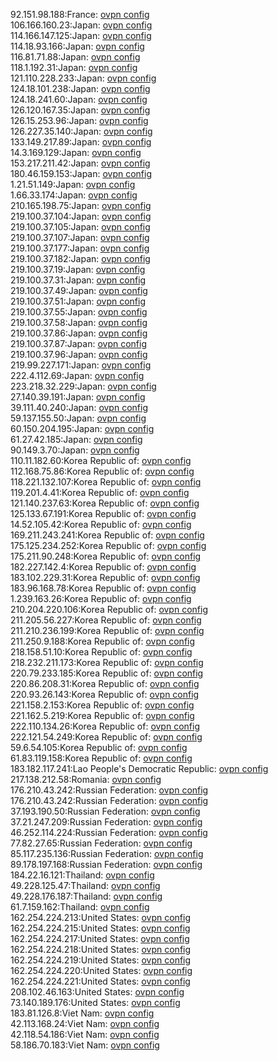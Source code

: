 92.151.98.188:France: [ovpn config](vpn/92_151_98_188.ovpn)  
106.166.160.23:Japan: [ovpn config](vpn/106_166_160_23.ovpn)  
114.166.147.125:Japan: [ovpn config](vpn/114_166_147_125.ovpn)  
114.18.93.166:Japan: [ovpn config](vpn/114_18_93_166.ovpn)  
116.81.71.88:Japan: [ovpn config](vpn/116_81_71_88.ovpn)  
118.1.192.31:Japan: [ovpn config](vpn/118_1_192_31.ovpn)  
121.110.228.233:Japan: [ovpn config](vpn/121_110_228_233.ovpn)  
124.18.101.238:Japan: [ovpn config](vpn/124_18_101_238.ovpn)  
124.18.241.60:Japan: [ovpn config](vpn/124_18_241_60.ovpn)  
126.120.167.35:Japan: [ovpn config](vpn/126_120_167_35.ovpn)  
126.15.253.96:Japan: [ovpn config](vpn/126_15_253_96.ovpn)  
126.227.35.140:Japan: [ovpn config](vpn/126_227_35_140.ovpn)  
133.149.217.89:Japan: [ovpn config](vpn/133_149_217_89.ovpn)  
14.3.169.129:Japan: [ovpn config](vpn/14_3_169_129.ovpn)  
153.217.211.42:Japan: [ovpn config](vpn/153_217_211_42.ovpn)  
180.46.159.153:Japan: [ovpn config](vpn/180_46_159_153.ovpn)  
1.21.51.149:Japan: [ovpn config](vpn/1_21_51_149.ovpn)  
1.66.33.174:Japan: [ovpn config](vpn/1_66_33_174.ovpn)  
210.165.198.75:Japan: [ovpn config](vpn/210_165_198_75.ovpn)  
219.100.37.104:Japan: [ovpn config](vpn/219_100_37_104.ovpn)  
219.100.37.105:Japan: [ovpn config](vpn/219_100_37_105.ovpn)  
219.100.37.107:Japan: [ovpn config](vpn/219_100_37_107.ovpn)  
219.100.37.177:Japan: [ovpn config](vpn/219_100_37_177.ovpn)  
219.100.37.182:Japan: [ovpn config](vpn/219_100_37_182.ovpn)  
219.100.37.19:Japan: [ovpn config](vpn/219_100_37_19.ovpn)  
219.100.37.31:Japan: [ovpn config](vpn/219_100_37_31.ovpn)  
219.100.37.49:Japan: [ovpn config](vpn/219_100_37_49.ovpn)  
219.100.37.51:Japan: [ovpn config](vpn/219_100_37_51.ovpn)  
219.100.37.55:Japan: [ovpn config](vpn/219_100_37_55.ovpn)  
219.100.37.58:Japan: [ovpn config](vpn/219_100_37_58.ovpn)  
219.100.37.86:Japan: [ovpn config](vpn/219_100_37_86.ovpn)  
219.100.37.87:Japan: [ovpn config](vpn/219_100_37_87.ovpn)  
219.100.37.96:Japan: [ovpn config](vpn/219_100_37_96.ovpn)  
219.99.227.171:Japan: [ovpn config](vpn/219_99_227_171.ovpn)  
222.4.112.69:Japan: [ovpn config](vpn/222_4_112_69.ovpn)  
223.218.32.229:Japan: [ovpn config](vpn/223_218_32_229.ovpn)  
27.140.39.191:Japan: [ovpn config](vpn/27_140_39_191.ovpn)  
39.111.40.240:Japan: [ovpn config](vpn/39_111_40_240.ovpn)  
59.137.155.50:Japan: [ovpn config](vpn/59_137_155_50.ovpn)  
60.150.204.195:Japan: [ovpn config](vpn/60_150_204_195.ovpn)  
61.27.42.185:Japan: [ovpn config](vpn/61_27_42_185.ovpn)  
90.149.3.70:Japan: [ovpn config](vpn/90_149_3_70.ovpn)  
110.11.182.60:Korea Republic of: [ovpn config](vpn/110_11_182_60.ovpn)  
112.168.75.86:Korea Republic of: [ovpn config](vpn/112_168_75_86.ovpn)  
118.221.132.107:Korea Republic of: [ovpn config](vpn/118_221_132_107.ovpn)  
119.201.4.41:Korea Republic of: [ovpn config](vpn/119_201_4_41.ovpn)  
121.140.237.63:Korea Republic of: [ovpn config](vpn/121_140_237_63.ovpn)  
125.133.67.191:Korea Republic of: [ovpn config](vpn/125_133_67_191.ovpn)  
14.52.105.42:Korea Republic of: [ovpn config](vpn/14_52_105_42.ovpn)  
169.211.243.241:Korea Republic of: [ovpn config](vpn/169_211_243_241.ovpn)  
175.125.234.252:Korea Republic of: [ovpn config](vpn/175_125_234_252.ovpn)  
175.211.90.248:Korea Republic of: [ovpn config](vpn/175_211_90_248.ovpn)  
182.227.142.4:Korea Republic of: [ovpn config](vpn/182_227_142_4.ovpn)  
183.102.229.31:Korea Republic of: [ovpn config](vpn/183_102_229_31.ovpn)  
183.96.168.78:Korea Republic of: [ovpn config](vpn/183_96_168_78.ovpn)  
1.239.163.26:Korea Republic of: [ovpn config](vpn/1_239_163_26.ovpn)  
210.204.220.106:Korea Republic of: [ovpn config](vpn/210_204_220_106.ovpn)  
211.205.56.227:Korea Republic of: [ovpn config](vpn/211_205_56_227.ovpn)  
211.210.236.199:Korea Republic of: [ovpn config](vpn/211_210_236_199.ovpn)  
211.250.9.188:Korea Republic of: [ovpn config](vpn/211_250_9_188.ovpn)  
218.158.51.10:Korea Republic of: [ovpn config](vpn/218_158_51_10.ovpn)  
218.232.211.173:Korea Republic of: [ovpn config](vpn/218_232_211_173.ovpn)  
220.79.233.185:Korea Republic of: [ovpn config](vpn/220_79_233_185.ovpn)  
220.86.208.31:Korea Republic of: [ovpn config](vpn/220_86_208_31.ovpn)  
220.93.26.143:Korea Republic of: [ovpn config](vpn/220_93_26_143.ovpn)  
221.158.2.153:Korea Republic of: [ovpn config](vpn/221_158_2_153.ovpn)  
221.162.5.219:Korea Republic of: [ovpn config](vpn/221_162_5_219.ovpn)  
222.110.134.26:Korea Republic of: [ovpn config](vpn/222_110_134_26.ovpn)  
222.121.54.249:Korea Republic of: [ovpn config](vpn/222_121_54_249.ovpn)  
59.6.54.105:Korea Republic of: [ovpn config](vpn/59_6_54_105.ovpn)  
61.83.119.158:Korea Republic of: [ovpn config](vpn/61_83_119_158.ovpn)  
183.182.117.241:Lao People's Democratic Republic: [ovpn config](vpn/183_182_117_241.ovpn)  
217.138.212.58:Romania: [ovpn config](vpn/217_138_212_58.ovpn)  
176.210.43.242:Russian Federation: [ovpn config](vpn/176_210_43_242.ovpn)  
176.210.43.242:Russian Federation: [ovpn config](vpn/176_210_43_242.ovpn)  
37.193.190.50:Russian Federation: [ovpn config](vpn/37_193_190_50.ovpn)  
37.21.247.209:Russian Federation: [ovpn config](vpn/37_21_247_209.ovpn)  
46.252.114.224:Russian Federation: [ovpn config](vpn/46_252_114_224.ovpn)  
77.82.27.65:Russian Federation: [ovpn config](vpn/77_82_27_65.ovpn)  
85.117.235.136:Russian Federation: [ovpn config](vpn/85_117_235_136.ovpn)  
89.178.197.168:Russian Federation: [ovpn config](vpn/89_178_197_168.ovpn)  
184.22.16.121:Thailand: [ovpn config](vpn/184_22_16_121.ovpn)  
49.228.125.47:Thailand: [ovpn config](vpn/49_228_125_47.ovpn)  
49.228.176.187:Thailand: [ovpn config](vpn/49_228_176_187.ovpn)  
61.7.159.162:Thailand: [ovpn config](vpn/61_7_159_162.ovpn)  
162.254.224.213:United States: [ovpn config](vpn/162_254_224_213.ovpn)  
162.254.224.215:United States: [ovpn config](vpn/162_254_224_215.ovpn)  
162.254.224.217:United States: [ovpn config](vpn/162_254_224_217.ovpn)  
162.254.224.218:United States: [ovpn config](vpn/162_254_224_218.ovpn)  
162.254.224.219:United States: [ovpn config](vpn/162_254_224_219.ovpn)  
162.254.224.220:United States: [ovpn config](vpn/162_254_224_220.ovpn)  
162.254.224.221:United States: [ovpn config](vpn/162_254_224_221.ovpn)  
208.102.46.163:United States: [ovpn config](vpn/208_102_46_163.ovpn)  
73.140.189.176:United States: [ovpn config](vpn/73_140_189_176.ovpn)  
183.81.126.8:Viet Nam: [ovpn config](vpn/183_81_126_8.ovpn)  
42.113.168.24:Viet Nam: [ovpn config](vpn/42_113_168_24.ovpn)  
42.118.54.186:Viet Nam: [ovpn config](vpn/42_118_54_186.ovpn)  
58.186.70.183:Viet Nam: [ovpn config](vpn/58_186_70_183.ovpn)  
